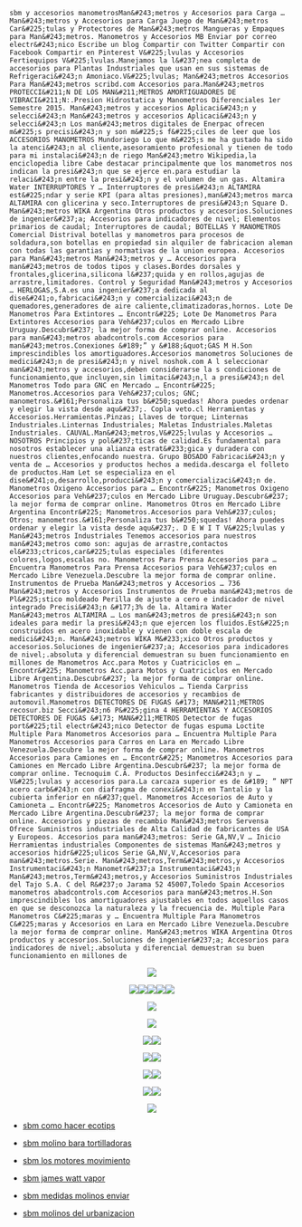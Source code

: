 
```
sbm y accesorios manometrosMan&#243;metros y Accesorios para Carga … Man&#243;metros y Accesorios para Carga Juego de Man&#243;metros Car&#225;tulas y Protectores de Man&#243;metros Mangueras y Empaques para Man&#243;metros. Manometros y Accesorios MB Enviar por correo electr&#243;nico Escribe un blog Compartir con Twitter Compartir con Facebook Compartir en Pinterest V&#225;lvulas y Accesorios Fertiequipos V&#225;lvulas.Manejamos la l&#237;nea completa de accesorios para Plantas Industriales que usan en sus sistemas de Refrigeraci&#243;n Amoniaco.V&#225;lvulas; Man&#243;metros Accesorios Para Man&#243;metros scribd.com Accesorios para.Man&#243;metros PROTECCI&#211;N DE LOS MAN&#211;METROS AMORTIGUADORES DE VIBRACI&#211;N:.Presion Hidrostatica y Manometros Diferenciales 1er Semestre 2015. Man&#243;metros y accesorios Aplicaci&#243;n y selecci&#243;n Man&#243;metros y accesorios Aplicaci&#243;n y selecci&#243;n Los man&#243;metros digitales de Enerpac ofrecen m&#225;s precisi&#243;n y son m&#225;s f&#225;ciles de leer que los ACCESORIOS MANOMETROS Mundoriego Lo que m&#225;s me ha gustado ha sido la atenci&#243;n al cliente,asesoramiento profesional y tienen de todo para mi instalaci&#243;n de riego Man&#243;metro Wikipedia,la enciclopedia libre Cabe destacar principalmente que los manometros nos indican la presi&#243;n que se ejerce en.para estudiar la relaci&#243;n entre la presi&#243;n y el volumen de un gas. Altamira Water INTERRUPTORES Y … Interruptores de presi&#243;n ALTAMIRA est&#225;ndar y serie KPI (para altas presiones),man&#243;metros marca ALTAMIRA con glicerina y seco.Interruptores de presi&#243;n Square D. Man&#243;metros WIKA Argentina Otros productos y accesorios.Soluciones de ingenier&#237;a; Accesorios para indicadores de nivel; Elementos primarios de caudal; Interruptores de caudal; BOTELLAS Y MANOMETROS Comercial Distrival botellas y manometros para procesos de soldadura,son botellas en propiedad sin alquiler de fabricacion aleman con todas las garantias y normativas de la union europea. Accesorios para Man&#243;metros Man&#243;metros y … Accesorios para man&#243;metros de todos tipos y clases.Bordes dorsales y frontales,glicerina,silicona l&#237;quida y en rollos,agujas de arrastre,limitadores. Control y Seguridad Man&#243;metros y Accesorios … HERLOGAS,S.A.es una ingenier&#237;a dedicada al dise&#241;o,fabricaci&#243;n y comercializaci&#243;n de quemadores,generadores de aire caliente,climatizadoras,hornos. Lote De Manometros Para Extintores … Encontr&#225; Lote De Manometros Para Extintores Accesorios para Veh&#237;culos en Mercado Libre Uruguay.Descubr&#237; la mejor forma de comprar online. Accesorios para man&#243;metros abadcontrols.com Accesorios para man&#243;metros.Conexiones &#189;” y &#188;&quot;GAS M H.Son imprescindibles los amortiguadores.Accesorios manometros Soluciones de medici&#243;n de presi&#243;n y nivel noshok.com A l seleccionar man&#243;metros y accesorios,deben considerarse la s condiciones de funcionamiento,que incluyen,sin limitaci&#243;n,l a presi&#243;n del Manometros Todo para GNC en Mercado … Encontr&#225; Manometros.Accesorios para Veh&#237;culos; GNC; manometros.&#161;Personaliza tus b&#250;squedas! Ahora puedes ordenar y elegir la vista desde aqu&#237;. Copla veto.cl Herramientas y Accesorios.Herramientas.Pinzas; Llaves de torque; Linternas Industriales.Linternas Industriales; Maletas Industriales.Maletas Industriales. CAUVAL.Man&#243;metros,V&#225;lvulas y Accesorios … NOSOTROS Principios y pol&#237;ticas de calidad.Es fundamental para nosotros establecer una alianza estrat&#233;gica y duradera con nuestros clientes,enfocando nuestra. Grupo BOSADO Fabricaci&#243;n y venta de … Accesorios y productos hechos a medida.descarga el folleto de productos.Ham Let se especializa en el dise&#241;o,desarrollo,producci&#243;n y comercializaci&#243;n de. Manometros Oxigeno Accesorios para … Encontr&#225; Manometros Oxigeno Accesorios para Veh&#237;culos en Mercado Libre Uruguay.Descubr&#237; la mejor forma de comprar online. Manometros Otros en Mercado Libre Argentina Encontr&#225; Manometros.Accesorios para Veh&#237;culos; Otros; manometros.&#161;Personaliza tus b&#250;squedas! Ahora puedes ordenar y elegir la vista desde aqu&#237;. D E W I T V&#225;lvulas y Man&#243;metros Industriales Tenemos accesorios para nuestros man&#243;metros como son: agujas de arrastre,contactos el&#233;ctricos,car&#225;tulas especiales (diferentes colores,logos,escalas no. Manometros Para Prensa Accesorios para … Encuentra Manometros Para Prensa Accesorios para Veh&#237;culos en Mercado Libre Venezuela.Descubre la mejor forma de comprar online. Instrumentos de Prueba Man&#243;metros y Accesorios … 736 Man&#243;metros y Accesorios Instrumentos de Prueba man&#243;metros de Pl&#225;stico moldeado Perilla de ajuste a cero e indicador de nivel integrado Precisi&#243;n &#177;3% de la. Altamira Water Man&#243;metros ALTAMIRA … Los man&#243;metros de presi&#243;n son ideales para medir la presi&#243;n que ejercen los fluidos.Est&#225;n construidos en acero inoxidable y vienen con doble escala de medici&#243;n. Man&#243;metros WIKA M&#233;xico Otros productos y accesorios.Soluciones de ingenier&#237;a; Accesorios para indicadores de nivel;.absoluta y diferencial demuestran su buen funcionamiento en millones de Manometros Acc.para Motos y Cuatriciclos en … Encontr&#225; Manometros Acc.para Motos y Cuatriciclos en Mercado Libre Argentina.Descubr&#237; la mejor forma de comprar online. Manometros Tienda de Accesorios Vehiculos … Tienda Carpriss fabricantes y distribuidores de accesorios y recambios de automovil.Manometros DETECTORES DE FUGAS &#173; MAN&#211;METROS recosur.biz Secci&#243;n6 P&#225;gina 4 HERRAMIENTAS Y ACCESORIOS DETECTORES DE FUGAS &#173; MAN&#211;METROS Detector de fugas port&#225;til electr&#243;nico Detector de fugas espuma Loctite Multiple Para Manometros Accesorios para … Encuentra Multiple Para Manometros Accesorios para Carros en Lara en Mercado Libre Venezuela.Descubre la mejor forma de comprar online. Manometros Accesorios para Camiones en … Encontr&#225; Manometros Accesorios para Camiones en Mercado Libre Argentina.Descubr&#237; la mejor forma de comprar online. Tecnoquim C.A. Productos Desinfecci&#243;n y … V&#225;lvulas y accesorios para.La carcaza superior es de &#189; ” NPT acero carb&#243;n con diafragma de conexi&#243;n en Tantalio y la cubierta inferior en n&#237;quel. Manometros Accesorios de Auto y Camioneta … Encontr&#225; Manometros Accesorios de Auto y Camioneta en Mercado Libre Argentina.Descubr&#237; la mejor forma de comprar online. Accesorios y piezas de recambio Man&#243;metros Servensa Ofrece Suministros industriales de Alta Calidad de fabricantes de USA y Europeos. Accesorios para man&#243;metros: Serie GA,NV,V … Inicio Herramientas industriales Componentes de sistemas Man&#243;metros y accesorios hidr&#225;ulicos Serie GA,NV,V,Accesorios para man&#243;metros.Serie. Man&#243;metros,Term&#243;metros,y Accesorios Instrumentaci&#243;n Manometr&#237;a Instrumentaci&#243;n Man&#243;metros,Term&#243;metros,y Accesorios Suministros Industriales del Tajo S.A. C del R&#237;o Jarama 52 45007,Toledo Spain Accesorios manometros abadcontrols.com Accesorios para man&#243;metros.H.Son imprescindibles los amortiguadores ajustables en todos aquellos casos en que se desconozca la naturaleza y la frecuencia de. Multiple Para Manometros C&#225;maras y … Encuentra Multiple Para Manometros C&#225;maras y Accesorios en Lara en Mercado Libre Venezuela.Descubre la mejor forma de comprar online. Man&#243;metros WIKA Argentina Otros productos y accesorios.Soluciones de ingenier&#237;a; Accesorios para indicadores de nivel;.absoluta y diferencial demuestran su buen funcionamiento en millones de 
```

<div align="center">

<a href="https://es-crusher.shibang-china.com/github&k=sbm+y+accesorios+manometros"><img src="https://static.shibang-china.com/es/crusher/logo.jpg"></a>

<a href="https://es-crusher.shibang-china.com/github&k=sbm+y+accesorios+manometros"><img src="https://static.shibang-china.com/es/crusher/index.jpg"></a><a href="https://es-crusher.shibang-china.com/material.htmlgithub&k=sbm+y+accesorios+manometros"><img src="https://static.shibang-china.com/es/crusher/material.jpg"></a><a href="https://es-crusher.shibang-china.com/application.htmlgithub&k=sbm+y+accesorios+manometros"><img src="https://static.shibang-china.com/es/crusher/application.jpg"></a><a href="https://es-crusher.shibang-china.com/aboutus.htmlgithub&k=sbm+y+accesorios+manometros"><img src="https://static.shibang-china.com/es/crusher/aboutus.jpg"></a><a href="https://es-crusher.shibang-china.com/contact.htmlgithub&k=sbm+y+accesorios+manometros"><img src="https://static.shibang-china.com/es/crusher/contact.jpg"></a>

<a href="https://es-crusher.shibang-china.com/github&k=sbm+y+accesorios+manometros"><img src="https://static.shibang-china.com/es/crusher/banner.jpg"></a>

<a href="https://swt.shibang-china.com/github&k=sbm+y+accesorios+manometros"><img src="https://static.shibang-china.com/es/crusher/text.jpg"></a>

<a href="https://swt.shibang-china.com/github&k=sbm+y+accesorios+manometros"><img src="https://static.shibang-china.com/es/crusher/chat.jpg"></a><a href="https://es-crusher.shibang-china.com/contact.htmlgithub&k=sbm+y+accesorios+manometros"><img src="https://static.shibang-china.com/es/crusher/message.jpg"></a>

<a href="https://es-crusher.shibang-china.com/products/pe.htmlgithub&k=sbm+y+accesorios+manometros"><img src="https://static.shibang-china.com/es/crusher/pe.jpg"></a><a href="https://es-crusher.shibang-china.com/products/pf.htmlgithub&k=sbm+y+accesorios+manometros"><img src="https://static.shibang-china.com/es/crusher/pf.jpg"></a>

<a href="https://es-crusher.shibang-china.com/products/hpt.htmlgithub&k=sbm+y+accesorios+manometros"><img src="https://static.shibang-china.com/es/crusher/hpt.jpg"></a><a href="https://es-crusher.shibang-china.com/products/vsi.htmlgithub&k=sbm+y+accesorios+manometros"><img src="https://static.shibang-china.com/es/crusher/vsi.jpg"></a>

<a href="https://es-crusher.shibang-china.com/products/klv.htmlgithub&k=sbm+y+accesorios+manometros"><img src="https://static.shibang-china.com/es/crusher/klv.jpg"></a><a href="https://es-crusher.shibang-china.com/products/portable.htmlgithub&k=sbm+y+accesorios+manometros"><img src="https://static.shibang-china.com/es/crusher/portable.jpg"></a>

<a href="https://swt.shibang-china.com/github&k=sbm+y+accesorios+manometros"><img src="https://static.shibang-china.com/es/crusher/case.jpg"></a>

</div>


* [sbm como hacer ecotips](sbm%20como%20hacer%20ecotips.md)

* [sbm molino bara tortilladoras](sbm%20molino%20bara%20tortilladoras.md)

* [sbm los motores movimiento](sbm%20los%20motores%20movimiento.md)

* [sbm james watt vapor](sbm%20james%20watt%20vapor.md)

* [sbm medidas molinos enviar](sbm%20medidas%20molinos%20enviar.md)

* [sbm molinos del urbanizacion](sbm%20molinos%20del%20urbanizacion.md)